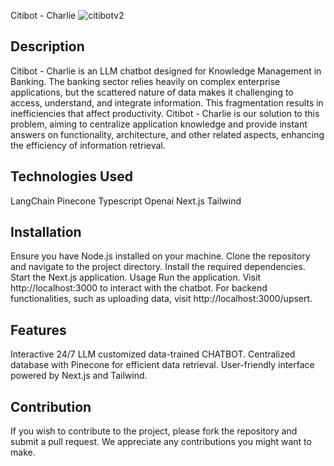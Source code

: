 Citibot - Charlie
![citibotv2](https://github.com/westies-sg/Citi_Hack_Overflow/assets/77041483/6580c421-1511-43c6-a5c6-98ed0df4fd95)

## Description
Citibot - Charlie is an LLM chatbot designed for Knowledge Management in Banking. The banking sector relies heavily on complex enterprise applications, but the scattered nature of data makes it challenging to access, understand, and integrate information. This fragmentation results in inefficiencies that affect productivity. Citibot - Charlie is our solution to this problem, aiming to centralize application knowledge and provide instant answers on functionality, architecture, and other related aspects, enhancing the efficiency of information retrieval.

## Technologies Used
LangChain
Pinecone
Typescript
Openai
Next.js
Tailwind

## Installation
Ensure you have Node.js installed on your machine.
Clone the repository and navigate to the project directory.
Install the required dependencies.
Start the Next.js application.
Usage
Run the application.
Visit http://localhost:3000 to interact with the chatbot.
For backend functionalities, such as uploading data, visit http://localhost:3000/upsert.

## Features
Interactive 24/7 LLM customized data-trained CHATBOT.
Centralized database with Pinecone for efficient data retrieval.
User-friendly interface powered by Next.js and Tailwind.

## Contribution
If you wish to contribute to the project, please fork the repository and submit a pull request. We appreciate any contributions you might want to make.
